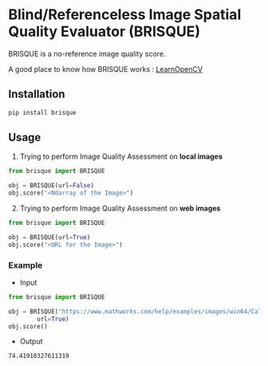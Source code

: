# Blind/Referenceless Image Spatial Quality Evaluator (BRISQUE) 

BRISQUE is a no-reference image quality score.

A good place to know how BRISQUE works : [LearnOpenCV](https://learnopencv.com/image-quality-assessment-brisque/)


## Installation

```bash
pip install brisque
```

## Usage

1. Trying to perform Image Quality Assessment on **local images** 
```python
from brisque import BRISQUE

obj = BRISQUE(url=False)
obj.score("<Ndarray of the Image>")
```

2. Trying to perform Image Quality Assessment on **web images** 
```python
from brisque import BRISQUE

obj = BRISQUE(url=True)
obj.score("<URL for the Image>")
```

### Example

- Input
```python
from brisque import BRISQUE

obj = BRISQUE("https://www.mathworks.com/help/examples/images/win64/CalculateBRISQUEScoreUsingCustomFeatureModelExample_01.png", 
        url=True)
obj.score()
```
- Output
```
74.41910327611319
```
